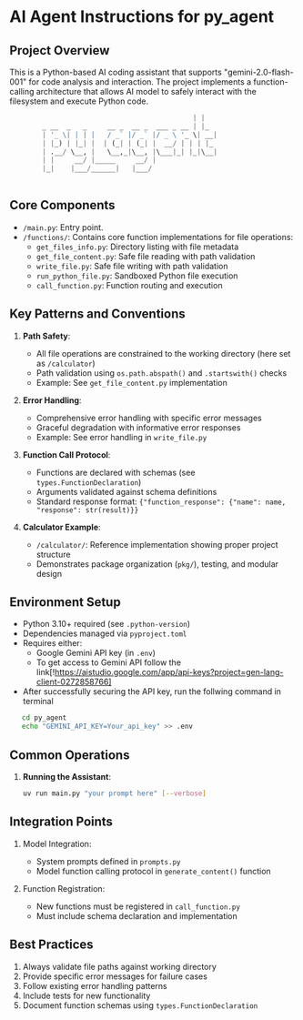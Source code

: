 # AI Agent Instructions for py_agent

## Project Overview
This is a Python-based AI coding assistant that supports "gemini-2.0-flash-001" for code analysis and interaction. The project implements a function-calling architecture that allows AI model to safely interact with the filesystem and execute Python code.

```python
                                             | |  
        _ __  _   _     __ _  __ _  ___ _ __ | |_ 
        | '_ \| | | |   / _` |/ _` |/ _ \ '_ \| __|
        | |_) | |_| |  | (_| | (_| |  __/ | | | |_ 
        | .__/ \__, |   \__,_|\__, |\___|_| |_|\__|
        | |     __/ |_____     __/ |               
        |_|    |___/______|   |___/                
    
```

## Core Components
- `/main.py`: Entry point.
- `/functions/`: Contains core function implementations for file operations:
  - `get_files_info.py`: Directory listing with file metadata
  - `get_file_content.py`: Safe file reading with path validation
  - `write_file.py`: Safe file writing with path validation
  - `run_python_file.py`: Sandboxed Python file execution
  - `call_function.py`: Function routing and execution

## Key Patterns and Conventions
1. **Path Safety**:
   - All file operations are constrained to the working directory (here set as `/calculator`)
   - Path validation using `os.path.abspath()` and `.startswith()` checks
   - Example: See `get_file_content.py` implementation

2. **Error Handling**:
   - Comprehensive error handling with specific error messages
   - Graceful degradation with informative error responses
   - Example: See error handling in `write_file.py`

3. **Function Call Protocol**:
   - Functions are declared with schemas (see `types.FunctionDeclaration`)
   - Arguments validated against schema definitions
   - Standard response format: `{"function_response": {"name": name, "response": str(result)}}`

4. **Calculator Example**:
   - `/calculator/`: Reference implementation showing proper project structure
   - Demonstrates package organization (`pkg/`), testing, and modular design

## Environment Setup
- Python 3.10+ required (see `.python-version`)
- Dependencies managed via `pyproject.toml`
- Requires either:
  - Google Gemini API key (in `.env`)
  - To get access to Gemini API follow the link[!https://aistudio.google.com/app/api-keys?project=gen-lang-client-0272858766]
- After successfully securing the API key, run the follwing command in terminal
``` bash
   cd py_agent
   echo "GEMINI_API_KEY=Your_api_key" >> .env
```

## Common Operations
1. **Running the Assistant**:
   ```bash
   uv run main.py "your prompt here" [--verbose]
   ```

## Integration Points
1. Model Integration:
   - System prompts defined in `prompts.py`
   - Model function calling protocol in `generate_content()` function

2. Function Registration:
   - New functions must be registered in `call_function.py`
   - Must include schema declaration and implementation

## Best Practices
1. Always validate file paths against working directory
2. Provide specific error messages for failure cases
3. Follow existing error handling patterns
4. Include tests for new functionality
5. Document function schemas using `types.FunctionDeclaration`
